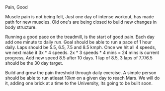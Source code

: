 Pain, Good

Muscle pain is not being felt, Just one day of intense workout, has made path for new muscles. Old one's are being closed to build new changes in body structure.

Running a good pace on the treadmill, is the start of good pain. Each day add one minute to daily run. Goal should be able to run a pace of 1 hour daily. Laps should be 5.5, 6.5, 7.5 and 8.5 kmph.  Once we hit all 4 speeds, we next make it 3x * 4 speeds.
2x * 3 speeds * 4 mins = 24 mins is current progress, Add new speed 8.5 after 10 days.  1 lap of 8.5, 3 laps of 7.7/6.5 should be the 30 day target.

Build and grow the pain threshold through daily exercise. A simple person should be able to run atleast 10km on a given day to reach Mars. We will do it, adding one brick at a time to the University, Its going to be built soon.
